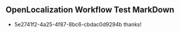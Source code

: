 ## OpenLocalization Workflow Test MarkDown
* 5e2741f2-4a25-4f87-8bc6-cbdac0d9294b thanks!

<!--HONumber=Aug16_HO1-->


